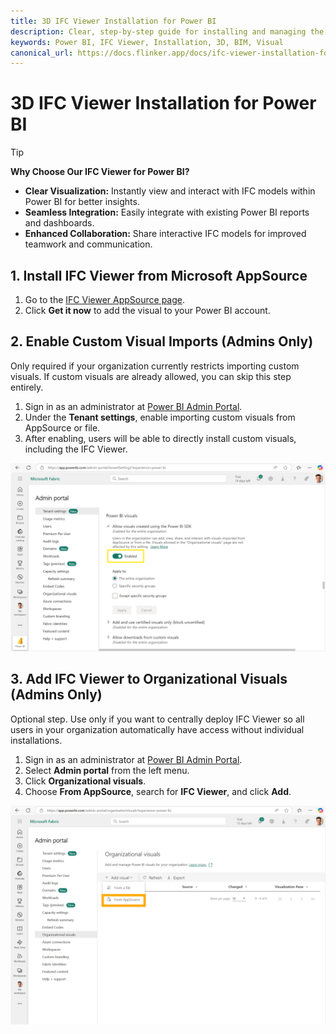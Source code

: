 ```yaml
---
title: 3D IFC Viewer Installation for Power BI
description: Clear, step-by-step guide for installing and managing the IFC Viewer in Power BI.
keywords: Power BI, IFC Viewer, Installation, 3D, BIM, Visual
canonical_url: https://docs.flinker.app/docs/ifc-viewer-installation-for-power-bi.html
---
```


# 3D IFC Viewer Installation for Power BI

> [!TIP]  
> **Why Choose Our IFC Viewer for Power BI?**  
> - **Clear Visualization:** Instantly view and interact with IFC models within Power BI for better insights.  
> - **Seamless Integration:** Easily integrate with existing Power BI reports and dashboards.  
> - **Enhanced Collaboration:** Share interactive IFC models for improved teamwork and communication.

## 1. Install IFC Viewer from Microsoft AppSource
1. Go to the [IFC Viewer AppSource page](https://appsource.microsoft.com/en-us/product/power-bi-visuals/flinkergmbh1644589155747.ifc-viewer).
2. Click **Get it now** to add the visual to your Power BI account.

## 2. Enable Custom Visual Imports (Admins Only)

Only required if your organization currently restricts importing custom visuals. If custom visuals are already allowed, you can skip this step entirely.

1. Sign in as an administrator at [Power BI Admin Portal](https://app.powerbi.com/admin-portal).
2. Under the **Tenant settings**, enable importing custom visuals from AppSource or file.
3. After enabling, users will be able to directly install custom visuals, including the IFC Viewer.

![Allow Custom Visuals](/_media/allow-visuals-created-using-the-power-bi-sdk.png)


## 3. Add IFC Viewer to Organizational Visuals (Admins Only)
Optional step. Use only if you want to centrally deploy IFC Viewer so all users in your organization automatically have access without individual installations.

1. Sign in as an administrator at [Power BI Admin Portal](https://app.powerbi.com/admin-portal).
2. Select **Admin portal** from the left menu.
3. Click **Organizational visuals**.
4. Choose **From AppSource**, search for **IFC Viewer**, and click **Add**.

![Organizational Visuals Screenshot](/_media/add-ifc-viewer-to-organizational-visuals.png)



